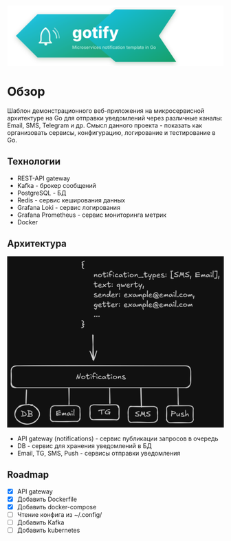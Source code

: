 ![Logo](./docs/app_logo.svg)

# Обзор

Шаблон демонстрационного веб-приложения на микросервисной архитектуре на Go
для отправки уведомлений через различные каналы: Email, SMS, Telegram и др.
Смысл данного проекта - показать как организовать сервисы, конфигурацию,
логирование и тестирование в Go.

## Технологии

- REST-API gateway
- Kafka - брокер сообщений
- PostgreSQL - БД
- Redis - сервис кеширования данных
- Grafana Loki - сервис логирования
- Grafana Prometheus - сервис мониторинга метрик
- Docker

## Архитектура

<img src="./docs/notification_app.png" width="550"/>

- API gateway (notifications) - сервис публикации запросов в очередь
- DB - сервис для хранения уведомлений в БД
- Email, TG, SMS, Push - сервисы отправки уведомления

## Roadmap

- [x] API gateway
- [x] Добавить Dockerfile
- [x] Добавить docker-compose
- [ ] Чтение конфига из ~/.config/
- [ ] Добавить Kafka
- [ ] Добавить kubernetes

